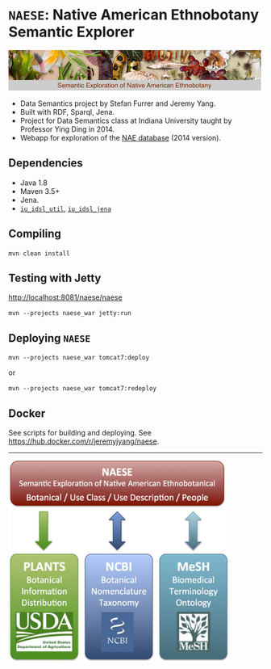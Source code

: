 # `NAESE`: Native American Ethnobotany Semantic Explorer

<img height="80" src="naese_war/src/main/webapp/images/banner.jpg">

 * Data Semantics project by Stefan Furrer and Jeremy Yang.
 * Built with RDF, Sparql, Jena.
 * Project for Data Semantics class at Indiana University taught by Professor Ying Ding in 2014. 
 * Webapp for exploration of the [NAE database](http://naeb.brit.org/) (2014 version).

## Dependencies

* Java 1.8
* Maven 3.5+
* Jena.
* [`iu_idsl_util`](https://github.com/IUIDSL/iu_idsl_util), [`iu_idsl_jena`](https://github.com/IUIDSL/iu_idsl_jena)
 
## Compiling

```
mvn clean install
```

## Testing with Jetty

<http://localhost:8081/naese/naese>

```
mvn --projects naese_war jetty:run
```

## Deploying `NAESE`

```
mvn --projects naese_war tomcat7:deploy
```

or

```
mvn --projects naese_war tomcat7:redeploy
```

## Docker

See scripts for building and deploying.
See <https://hub.docker.com/r/jeremyjyang/naese>.

---

<img height="400" src="naese_war/src/main/webapp/images/NAESE_architecture.jpg">
